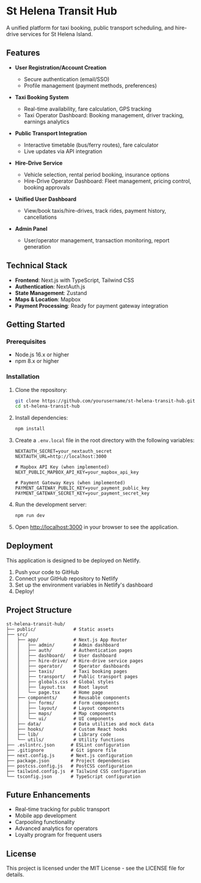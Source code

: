 # St Helena Transit Hub

A unified platform for taxi booking, public transport scheduling, and hire-drive services for St Helena Island.

## Features

- **User Registration/Account Creation**
  - Secure authentication (email/SSO)
  - Profile management (payment methods, preferences)

- **Taxi Booking System**
  - Real-time availability, fare calculation, GPS tracking
  - Taxi Operator Dashboard: Booking management, driver tracking, earnings analytics

- **Public Transport Integration**
  - Interactive timetable (bus/ferry routes), fare calculator
  - Live updates via API integration

- **Hire-Drive Service**
  - Vehicle selection, rental period booking, insurance options
  - Hire-Drive Operator Dashboard: Fleet management, pricing control, booking approvals

- **Unified User Dashboard**
  - View/book taxis/hire-drives, track rides, payment history, cancellations

- **Admin Panel**
  - User/operator management, transaction monitoring, report generation

## Technical Stack

- **Frontend**: Next.js with TypeScript, Tailwind CSS
- **Authentication**: NextAuth.js
- **State Management**: Zustand
- **Maps & Location**: Mapbox
- **Payment Processing**: Ready for payment gateway integration

## Getting Started

### Prerequisites

- Node.js 16.x or higher
- npm 8.x or higher

### Installation

1. Clone the repository:
   ```bash
   git clone https://github.com/yourusername/st-helena-transit-hub.git
   cd st-helena-transit-hub
   ```

2. Install dependencies:
   ```bash
   npm install
   ```

3. Create a `.env.local` file in the root directory with the following variables:
   ```
   NEXTAUTH_SECRET=your_nextauth_secret
   NEXTAUTH_URL=http://localhost:3000
   
   # Mapbox API Key (when implemented)
   NEXT_PUBLIC_MAPBOX_API_KEY=your_mapbox_api_key
   
   # Payment Gateway Keys (when implemented)
   PAYMENT_GATEWAY_PUBLIC_KEY=your_payment_public_key
   PAYMENT_GATEWAY_SECRET_KEY=your_payment_secret_key
   ```

4. Run the development server:
   ```bash
   npm run dev
   ```

5. Open [http://localhost:3000](http://localhost:3000) in your browser to see the application.

## Deployment

This application is designed to be deployed on Netlify.

1. Push your code to GitHub
2. Connect your GitHub repository to Netlify
3. Set up the environment variables in Netlify's dashboard
4. Deploy!

## Project Structure

```
st-helena-transit-hub/
├── public/              # Static assets
├── src/
│   ├── app/             # Next.js App Router 
│   │   ├── admin/       # Admin dashboard
│   │   ├── auth/        # Authentication pages
│   │   ├── dashboard/   # User dashboard
│   │   ├── hire-drive/  # Hire-drive service pages
│   │   ├── operator/    # Operator dashboards
│   │   ├── taxis/       # Taxi booking pages
│   │   ├── transport/   # Public transport pages
│   │   ├── globals.css  # Global styles
│   │   ├── layout.tsx   # Root layout
│   │   └── page.tsx     # Home page
│   ├── components/      # Reusable components
│   │   ├── forms/       # Form components
│   │   ├── layout/      # Layout components
│   │   ├── maps/        # Map components
│   │   └── ui/          # UI components
│   ├── data/            # Data utilities and mock data
│   ├── hooks/           # Custom React hooks
│   ├── lib/             # Library code
│   └── utils/           # Utility functions
├── .eslintrc.json      # ESLint configuration
├── .gitignore          # Git ignore file
├── next.config.js      # Next.js configuration
├── package.json        # Project dependencies
├── postcss.config.js   # PostCSS configuration
├── tailwind.config.js  # Tailwind CSS configuration
└── tsconfig.json       # TypeScript configuration
```

## Future Enhancements

- Real-time tracking for public transport
- Mobile app development
- Carpooling functionality
- Advanced analytics for operators
- Loyalty program for frequent users

## License

This project is licensed under the MIT License - see the LICENSE file for details.